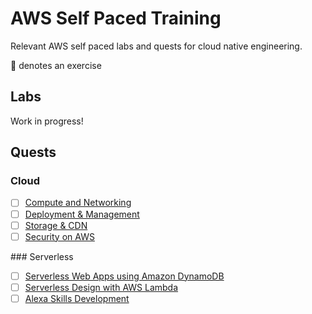 # AWS Self Paced Training

Relevant AWS self paced labs and quests for cloud native engineering.

:memo: denotes an exercise

## Labs

Work in progress!

## Quests

### Cloud

- [ ] [Compute and Networking](https://run.qwiklab.com/quests/6?locale=en)
- [ ] [Deployment & Management](https://run.qwiklab.com/quests/8?locale=en)
- [ ] [Storage & CDN](https://run.qwiklab.com/quests/9?locale=en)
- [ ] [Security on AWS](https://run.qwiklab.com/quests/22?locale=en)

### Serverless

- [ ] [Serverless Web Apps using Amazon DynamoDB](https://run.qwiklab.com/quests/21?locale=en)
- [ ] [Serverless Design with AWS Lambda](https://run.qwiklab.com/quests/17?locale=en)
- [ ] [Alexa Skills Development](https://run.qwiklab.com/quests/19?locale=en)
